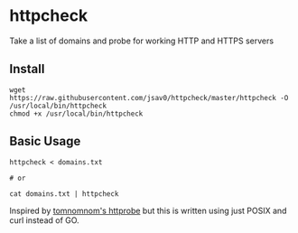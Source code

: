 # httpcheck
Take a list of domains and probe for working HTTP and HTTPS servers

## Install
```
wget https://raw.githubusercontent.com/jsav0/httpcheck/master/httpcheck -O /usr/local/bin/httpcheck
chmod +x /usr/local/bin/httpcheck
```

## Basic Usage
```
httpcheck < domains.txt

# or

cat domains.txt | httpcheck
```

Inspired by [tomnomnom's httprobe](https://github.com/tomnomnom/httprobe) but this is written using just POSIX and curl instead of GO.
